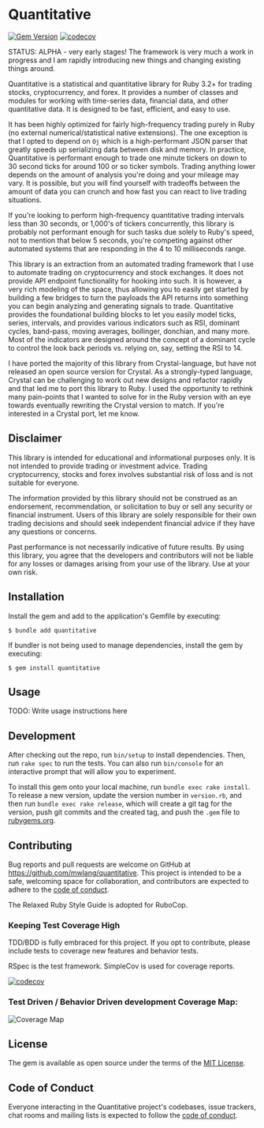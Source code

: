 # Quantitative

[![Gem Version](https://badge.fury.io/rb/quantitative.svg)](https://badge.fury.io/rb/quantitative) [![codecov](https://codecov.io/gh/mwlang/quantitative/graph/badge.svg?token=ZXMSKQZKD5)](https://codecov.io/gh/mwlang/quantitative)

STATUS: ALPHA - very early stages!  The framework is very much a work in progress and I am rapidly introducing new things and changing existing things around.

Quantitative is a statistical and quantitative library for Ruby 3.2+ for trading stocks, cryptocurrency, and forex.  It provides a number of classes and modules for working with time-series data, financial data, and other quantitative data.  It is designed to be fast, efficient, and easy to use.

It has been highly optimized for fairly high-frequency trading purely in Ruby (no external numerical/statistical native extensions).  The one exception is that I opted to depend on `Oj` which is a high-performant JSON parser that greatly speeds up serializing data between disk and memory.  In practice, Quantitative is performant enough to trade one minute tickers on down to 30 second ticks for around 100 or so ticker symbols.  Trading anything lower depends on the amount of analysis you're doing and your mileage may vary.  It is possible, but you will find yourself with tradeoffs between the amount of data you can crunch and how fast you can react to live trading situations.

If you're looking to perform high-frequency quantitative trading intervals less than 30 seconds, or 1,000's of tickers concurrently, this library is probably not performant enough for such tasks due solely to Ruby's speed, not to mention that below 5 seconds, you're competing against other automated systems that are responding in the 4 to 10 milliseconds range.

This library is an extraction from an automated trading framework that I use to automate trading on cryptocurrency and stock exchanges.  It does not provide API endpoint functionality for hooking into such.  It is however, a very rich modeling of the space, thus allowing you to easily get started by building a few bridges to turn the payloads the API returns into something you can begin analyzing and generating signals to trade.  Quantitative provides the foundational building blocks to let you easily model ticks, series, intervals, and provides various indicators such as RSI, dominant cycles, band-pass, moving averages, bollinger, donchian, and many more.  Most of the indicators are designed around the concept of a dominant cycle to control the look back periods vs. relying on, say, setting the RSI to 14.

I have ported the majority of this library from Crystal-language, but have not released an open source version for Crystal.  As a strongly-typed language, Crystal can be challenging to work out new designs and refactor rapidly and that led me to port this library to Ruby.  I used the opportunity to rethink many pain-points that I wanted to solve for in the Ruby version with an eye towards eventually rewriting the Crystal version to match.  If you're interested in a Crystal port, let me know.

## Disclaimer

This library is intended for educational and informational purposes only. It is not intended to provide trading or investment advice. Trading cryptocurrency, stocks and forex involves substantial risk of loss and is not suitable for everyone.

The information provided by this library should not be construed as an endorsement, recommendation, or solicitation to buy or sell any security or financial instrument. Users of this library are solely responsible for their own trading decisions and should seek independent financial advice if they have any questions or concerns.

Past performance is not necessarily indicative of future results. By using this library, you agree that the developers and contributors will not be liable for any losses or damages arising from your use of the library. Use at your own risk.

## Installation

Install the gem and add to the application's Gemfile by executing:

    $ bundle add quantitative

If bundler is not being used to manage dependencies, install the gem by executing:

    $ gem install quantitative

## Usage

TODO: Write usage instructions here

## Development

After checking out the repo, run `bin/setup` to install dependencies. Then, run `rake spec` to run the tests. You can also run `bin/console` for an interactive prompt that will allow you to experiment.

To install this gem onto your local machine, run `bundle exec rake install`. To release a new version, update the version number in `version.rb`, and then run `bundle exec rake release`, which will create a git tag for the version, push git commits and the created tag, and push the `.gem` file to [rubygems.org](https://rubygems.org).

## Contributing

Bug reports and pull requests are welcome on GitHub at https://github.com/mwlang/quantitative. This project is intended to be a safe, welcoming space for collaboration, and contributors are expected to adhere to the [code of conduct](https://github.com/mwlang/quantitative/blob/main/CODE_OF_CONDUCT.md).

The Relaxed Ruby Style Guide is adopted for RuboCop.

### Keeping Test Coverage High

TDD/BDD is fully embraced for this project.  If you opt to contribute, please include tests to coverage new features and behavior tests.

RSpec is the test framework. SimpleCov is used for coverage reports.

[![codecov](https://codecov.io/gh/mwlang/quantitative/graph/badge.svg?token=ZXMSKQZKD5)](https://codecov.io/gh/mwlang/quantitative)

### Test Driven / Behavior Driven development Coverage Map:

![Coverage Map](https://codecov.io/gh/mwlang/quantitative/graphs/sunburst.svg?token=ZXMSKQZKD5)

## License

The gem is available as open source under the terms of the [MIT License](https://opensource.org/licenses/MIT).

## Code of Conduct

Everyone interacting in the Quantitative project's codebases, issue trackers, chat rooms and mailing lists is expected to follow the [code of conduct](https://github.com/mwlang/quantitative/blob/main/CODE_OF_CONDUCT.md).
